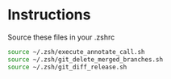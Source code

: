 # Instructions

Source these files in your .zshrc

```zsh
source ~/.zsh/execute_annotate_call.sh
source ~/.zsh/git_delete_merged_branches.sh
source ~/.zsh/git_diff_release.sh
```
